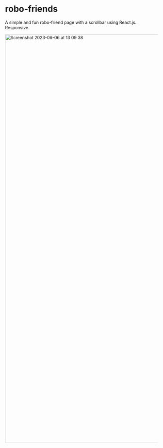 # robo-friends

A simple and fun robo-friend page with a scrollbar using React.js. Responsive.

<img width="1347" alt="Screenshot 2023-06-06 at 13 09 38" src="https://github.com/vickneee/robo-friends/assets/93821265/af0fd0ed-c850-431e-b899-aa2e0eb885d0">
